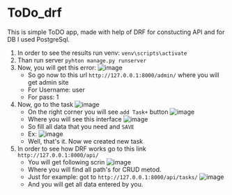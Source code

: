 # ToDo_drf
This is simple ToDO app, made with help of DRF for constucting API and for DB I used PostgreSql.

1) In order to see the results run venv:
    `venv\scripts\activate`
2) Than run server
    `pyhton manage.py runserver`
3) Now, you will get this error:
    ![image](https://user-images.githubusercontent.com/80515538/173546788-59f11e71-11ae-47ec-b6f0-df0eb69c33bf.png)
    - So go now to this url  `http://127.0.0.1:8000/admin/`  where you will get admin site
    - For Username: user
    - For pass: 1
4) Now, go to the task
    ![image](https://user-images.githubusercontent.com/80515538/173548045-9184a84b-b93c-40e5-b711-6b262db06e75.png)
    - On the right corner you will see `add Task+` button
    ![image](https://user-images.githubusercontent.com/80515538/173548331-e9638ba8-1b91-41fe-ac78-c805f46dd30a.png)
    - Where you will see this interface
    ![image](https://user-images.githubusercontent.com/80515538/173548595-f70261d1-46f9-4488-bc3b-13607e4c9cb8.png)
    - So fill all data that you need and `SAVE`
    - Ex: 
    ![image](https://user-images.githubusercontent.com/80515538/173549424-63aecb4e-a290-4419-8ef2-70c96b8e24fd.png)
    - Well, that's it. Now we created new task
5) In order to see how DRF works go to this link  `http://127.0.0.1:8000/api/` 
    - You will get following scrin
    ![image](https://user-images.githubusercontent.com/80515538/173549956-7a9e879b-b69a-40fe-b697-826584cfe6c6.png)
    - Where you will find all path's for CRUD metod.
    - Just for example: got to  `http://127.0.0.1:8000/api/tasks/` 
    ![image](https://user-images.githubusercontent.com/80515538/173550906-5472f083-1bdd-41c0-9d7b-7e9ad18ce0c3.png)
    - And you will get all data entered by you.
